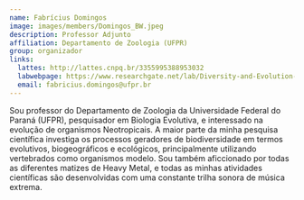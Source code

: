 ```yaml
---
name: Fabrícius Domingos
image: images/members/Domingos_BW.jpeg
description: Professor Adjunto
affiliation: Departamento de Zoologia (UFPR)
group: organizador
links:
  lattes: http://lattes.cnpq.br/3355995388953032
  labwebpage: https://www.researchgate.net/lab/Diversity-and-Evolution-Lab-DEvL-Fabricius-Domingos
  email: fabricius.domingos@ufpr.br
---
```


Sou professor do Departamento de Zoologia da Universidade Federal do Paraná (UFPR), pesquisador em Biologia Evolutiva, e interessado na evolução de organismos Neotropicais. A maior parte da minha pesquisa científica investiga os processos geradores de biodiversidade em termos evolutivos, biogeográficos e ecológicos, principalmente utilizando vertebrados como organismos modelo. Sou também aficcionado por todas as diferentes matizes de Heavy Metal, e todas as minhas atividades científicas são desenvolvidas com uma constante trilha sonora de música extrema.